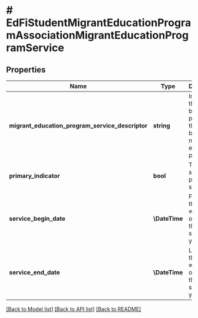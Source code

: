 # # EdFiStudentMigrantEducationProgramAssociationMigrantEducationProgramService

## Properties

Name | Type | Description | Notes
------------ | ------------- | ------------- | -------------
**migrant_education_program_service_descriptor** | **string** | Indicates the service being provided to the student by the migrant education program. |
**primary_indicator** | **bool** | True if service is a primary service. | [optional]
**service_begin_date** | **\DateTime** | First date the student was in this option for the current school year. | [optional]
**service_end_date** | **\DateTime** | Last date the student was in this option for the current school year. | [optional]

[[Back to Model list]](../../README.md#models) [[Back to API list]](../../README.md#endpoints) [[Back to README]](../../README.md)
